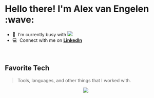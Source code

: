 <h1 align="left" id="macropower-title">Hello there! I'm Alex van Engelen :wave:</h1>

- :seedling: &nbsp;I’m currently busy with **<img src="https://skillicons.dev/icons?i=cs,dotnet,postgres" />**
- :computer: &nbsp;Connect with me on [**LinkedIn**](https://www.linkedin.com/in/alex-v-engelen "LinkedIn")

<br>

<h2 align="left" id="macropower-tech">Favorite Tech</h2>

> Tools, languages, and other things that I worked with.

<p align="center">
  <a href="https://skillicons.dev">
    <img src="https://skillicons.dev/icons?i=html,css,sass,bootstrap,tailwind,js,nodejs,react,ts,cs,dotnet,php,laravel,wordpress,mysql,postgres,mongodb,redis,discord,docker,git,linux&perline=9" />
  </a>
</p>
